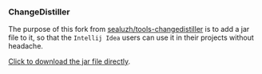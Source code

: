 ### ChangeDistiller

The purpose of this fork from [sealuzh/tools-changedistiller](https://github.com/sealuzh/tools-changedistiller) is to add a jar file to it, so that the `Intellij Idea` users can use it in their projects without headache.

[Click to download the jar file directly](https://github.com/szamani20/tools-changedistiller/blob/master/changedistiller.jar).
